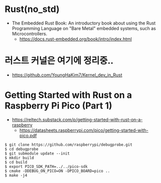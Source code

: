 # Rust(no_std)
- The Embedded Rust Book: An introductory book about using the Rust Programming Language on "Bare Metal" embedded systems, such as Microcontrollers.
  - https://docs.rust-embedded.org/book/intro/index.html

# 러스트 커널은 여기에 정리중..
- https://github.com/YoungHaKim7/Kernel_dev_in_Rust

# Getting Started with Rust on a Raspberry Pi Pico (Part 1)
- https://reltech.substack.com/p/getting-started-with-rust-on-a-raspberry
  - https://datasheets.raspberrypi.com/pico/getting-started-with-pico.pdf

```
$ git clone https://github.com/raspberrypi/debugprobe.git
$ cd debugprobe
$ git submodule update --init
$ mkdir build
$ cd build
$ export PICO_SDK_PATH=../../pico-sdk
$ cmake -DDEBUG_ON_PICO=ON -DPICO_BOARD=pico ..
$ make -j4
```
